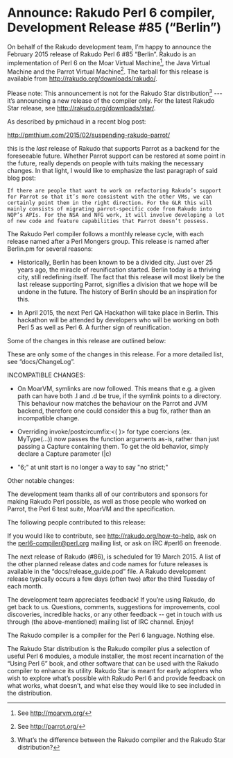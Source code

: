# Announce: Rakudo Perl 6 compiler, Development Release #85 (“Berlin”)

On behalf of the Rakudo development team, I’m happy to announce the
February 2015 release of Rakudo Perl 6 #85 “Berlin”. Rakudo is an
implementation of Perl 6 on the Moar Virtual Machine[^1], the Java Virtual
Machine and the Parrot Virtual Machine[^2]. The tarball for this release
is available from <http://rakudo.org/downloads/rakudo/>.

Please note: This announcement is not for the Rakudo Star
distribution[^3] --- it’s announcing a new release of the compiler
only. For the latest Rakudo Star release, see
<http://rakudo.org/downloads/star/>.

As described by pmichaud in a recent blog post:

  http://pmthium.com/2015/02/suspending-rakudo-parrot/

this is the *last* release of Rakudo that supports Parrot as a backend
for the foreseeable future.  Whether Parrot support can be restored at
some point in the future, really depends on people with tuits making the
necessary changes.  In that light, I would like to emphasize the last
paragraph of said blog post:

    If there are people that want to work on refactoring Rakudo’s support
    for Parrot so that it’s more consistent with the other VMs, we can
    certainly point them in the right direction. For the GLR this will
    mainly consists of migrating parrot-specific code from Rakudo into
    NQP’s APIs. For the NSA and NFG work, it will involve developing a lot
    of new code and feature capabilities that Parrot doesn’t possess.

The Rakudo Perl compiler follows a monthly release cycle, with each
release named after a Perl Mongers group. This release is named after
Berlin.pm for several reasons:

+ Historically, Berlin has been known to be a divided city.  Just over 25
  years ago, the miracle of reunification started.  Berlin today is a thriving
  city, still redefining itself.  The fact that this release will most
  likely be the last release supporting Parrot, signifies a division that we
  hope will be undone in the future.  The history of Berlin should be an
  inspiration for this.

+ In April 2015, the next Perl QA Hackathon will take place in Berlin.  This
  hackathon will be attended by developers who will be working on both Perl 5
  as well as Perl 6.  A further sign of reunification.

Some of the changes in this release are outlined below:

These are only some of the changes in this release. For a more
detailed list, see “docs/ChangeLog”.

INCOMPATIBLE CHANGES:
+ On MoarVM, symlinks are now followed.  This means that e.g. a given path
  can have both .l and .d be true, if the symlink points to a directory.
  This behaviour now matches the behaviour on the Parrot and JVM backend,
  therefore one could consider this a bug fix, rather than an incompatible
  change.

+ Overriding invoke/postcircumfix:<( )> for type coercions (ex. MyType(...))
  now passes the function arguments as-is, rather than just passing a Capture
  containing them. To get the old behavior, simply declare a Capture
  parameter (|c)

+ "6;" at unit start is no longer a way to say "no strict;"

Other notable changes:


The development team thanks all of our contributors and sponsors for
making Rakudo Perl possible, as well as those people who worked on
Parrot, the Perl 6 test suite, MoarVM and the specification.

The following people contributed to this release:


If you would like to contribute, see <http://rakudo.org/how-to-help>,
ask on the <perl6-compiler@perl.org> mailing list, or ask on IRC
\#perl6 on freenode.

The next release of Rakudo (#86), is scheduled for 19 March 2015.
A list of the other planned release dates and code names for future
releases is available in the “docs/release_guide.pod” file. A Rakudo
development release typically occurs a few days (often two) after the
third Tuesday of each month.

The development team appreciates feedback! If you’re using Rakudo, do
get back to us. Questions, comments, suggestions for improvements, cool
discoveries, incredible hacks, or any other feedback -- get in touch with
us through (the above-mentioned) mailing list of IRC channel. Enjoy!

[^1]: See <http://moarvm.org/>

[^2]: See <http://parrot.org/>

[^3]: What’s the difference between the Rakudo compiler and the Rakudo
Star distribution?

The Rakudo compiler is a compiler for the Perl 6 language.
Nothing else.

The Rakudo Star distribution is the Rakudo compiler plus a selection
of useful Perl 6 modules, a module installer, the most recent
incarnation of the “Using Perl 6” book, and other software that can
be used with the Rakudo compiler to enhance its utility.  Rakudo Star
is meant for early adopters who wish to explore what’s possible with
Rakudo Perl 6 and provide feedback on what works, what doesn’t, and
what else they would like to see included in the distribution.
